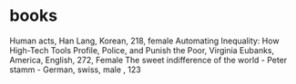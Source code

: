 # books
Human acts, Han Lang, Korean, 218, female
Automating Inequality: How High-Tech Tools Profile, Police, and Punish the Poor, Virginia Eubanks, America, English, 272, Female
The sweet indifference of the world - Peter stamm - German, swiss, male , 123

